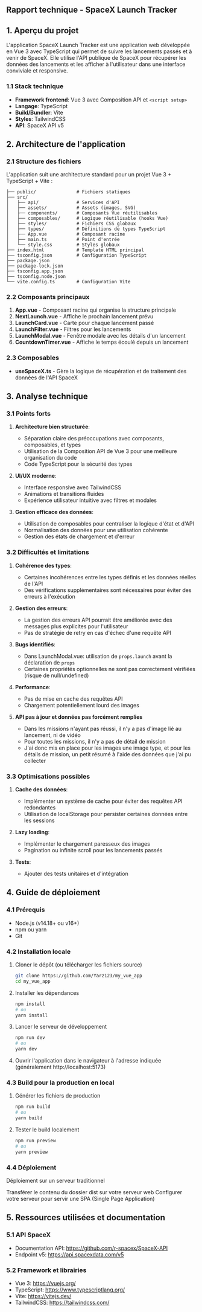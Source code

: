 ## Rapport technique - SpaceX Launch Tracker

## 1. Aperçu du projet

L'application SpaceX Launch Tracker est une application web développée en Vue 3 avec TypeScript qui permet de suivre les lancements passés et à venir de SpaceX. Elle utilise l'API publique de SpaceX pour récupérer les données des lancements et les afficher à l'utilisateur dans une interface conviviale et responsive.

### 1.1 Stack technique

- **Framework frontend**: Vue 3 avec Composition API et `<script setup>`
- **Langage**: TypeScript
- **Build/Bundler**: Vite
- **Styles**: TailwindCSS
- **API**: SpaceX API v5

## 2. Architecture de l'application

### 2.1 Structure des fichiers

L'application suit une architecture standard pour un projet Vue 3 + TypeScript + Vite :

```
├── public/               # Fichiers statiques
├── src/
│   ├── api/              # Services d'API
│   ├── assets/           # Assets (images, SVG)
│   ├── components/       # Composants Vue réutilisables
│   ├── composables/      # Logique réutilisable (hooks Vue)
│   ├── styles/           # Fichiers CSS globaux
│   ├── types/            # Définitions de types TypeScript
│   ├── App.vue           # Composant racine
│   ├── main.ts           # Point d'entrée
│   └── style.css         # Styles globaux
├── index.html            # Template HTML principal
├── tsconfig.json         # Configuration TypeScript
├── package.json
├── package-lock.json
├── tsconfig.app.json
├── tsconfig.node.json
└── vite.config.ts        # Configuration Vite
```

### 2.2 Composants principaux

1. **App.vue** - Composant racine qui organise la structure principale
2. **NextLaunch.vue** - Affiche le prochain lancement prévu
3. **LaunchCard.vue** - Carte pour chaque lancement passé
4. **LaunchFilter.vue** - Filtres pour les lancements
5. **LaunchModal.vue** - Fenêtre modale avec les détails d'un lancement
6. **CountdownTimer.vue** - Affiche le temps écoulé depuis un lancement

### 2.3 Composables

- **useSpaceX.ts** - Gère la logique de récupération et de traitement des données de l'API SpaceX

## 3. Analyse technique

### 3.1 Points forts

1. **Architecture bien structurée**:
   - Séparation claire des préoccupations avec composants, composables, et types
   - Utilisation de la Composition API de Vue 3 pour une meilleure organisation du code
   - Code TypeScript pour la sécurité des types

2. **UI/UX moderne**:
   - Interface responsive avec TailwindCSS
   - Animations et transitions fluides
   - Expérience utilisateur intuitive avec filtres et modales

3. **Gestion efficace des données**:
   - Utilisation de composables pour centraliser la logique d'état et d'API
   - Normalisation des données pour une utilisation cohérente
   - Gestion des états de chargement et d'erreur

### 3.2 Difficultés et limitations

1. **Cohérence des types**:
   - Certaines incohérences entre les types définis et les données réelles de l'API
   - Des vérifications supplémentaires sont nécessaires pour éviter des erreurs à l'exécution

2. **Gestion des erreurs**:
   - La gestion des erreurs API pourrait être améliorée avec des messages plus explicites pour l'utilisateur
   - Pas de stratégie de retry en cas d'échec d'une requête API

3. **Bugs identifiés**:
   - Dans LaunchModal.vue: utilisation de `props.launch` avant la déclaration de `props`
   - Certaines propriétés optionnelles ne sont pas correctement vérifiées (risque de null/undefined)

4. **Performance**:
   - Pas de mise en cache des requêtes API
   - Chargement potentiellement lourd des images
  
5. **API pas à jour et données pas forcément remplies**
   - Dans les missions n'ayant pas réussi, il n'y a pas d'image lié au lancement, ni de vidéo
   - Pour toutes les missions, il n'y a pas de détail de mission
   - J'ai donc mis en place pour les images une image type, et pour les détails de mission, un petit résumé à l'aide des données que j'ai pu collecter

### 3.3 Optimisations possibles

1. **Cache des données**:
   - Implémenter un système de cache pour éviter des requêtes API redondantes
   - Utilisation de localStorage pour persister certaines données entre les sessions

2. **Lazy loading**:
   - Implémenter le chargement paresseux des images
   - Pagination ou infinite scroll pour les lancements passés

3. **Tests**:
   - Ajouter des tests unitaires et d'intégration

## 4. Guide de déploiement

### 4.1 Prérequis

- Node.js (v14.18+ ou v16+)
- npm ou yarn
- Git

### 4.2 Installation locale

1. Cloner le dépôt (ou télécharger les fichiers source)
   ```bash
   git clone https://github.com/Yarz123/my_vue_app
   cd my_vue_app
   ```

2. Installer les dépendances
   ```bash
   npm install
   # ou
   yarn install
   ```

3. Lancer le serveur de développement
   ```bash
   npm run dev
   # ou
   yarn dev
   ```

4. Ouvrir l'application dans le navigateur à l'adresse indiquée (généralement http://localhost:5173)

### 4.3 Build pour la production en local

1. Générer les fichiers de production
   ```bash
   npm run build
   # ou
   yarn build
   ```

2. Tester le build localement
   ```bash
   npm run preview
   # ou
   yarn preview
   ```

### 4.4 Déploiement

Déploiement sur un serveur traditionnel

Transférer le contenu du dossier dist sur votre serveur web
Configurer votre serveur pour servir une SPA (Single Page Application)


## 5. Ressources utilisées et documentation

### 5.1 API SpaceX
- Documentation API: https://github.com/r-spacex/SpaceX-API
- Endpoint v5: https://api.spacexdata.com/v5

### 5.2 Framework et librairies
- Vue 3: https://vuejs.org/
- TypeScript: https://www.typescriptlang.org/
- Vite: https://vitejs.dev/
- TailwindCSS: https://tailwindcss.com/
